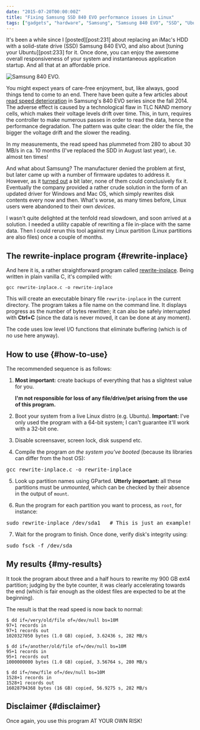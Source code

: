 ```yaml
---
date: "2015-07-20T00:00:00Z"
title: "Fixing Samsung SSD 840 EVO performance issues in Linux"
tags: ["gadgets", "hardware", "Samsung", "Samsung 840 EVO", "SSD", "Ubuntu", "yktools"]
---
```


It's been a while since I [posted][post:231] about replacing an iMac's HDD with a solid-state drive (SSD) Samsung 840 EVO, and also about [tuning your Ubuntu][post:233] for it. Once done, you can enjoy the awesome overall responsiveness of your system and instantaneous application startup. And all that at an affordable price.

<!--more-->

![](img:4.bp.blogspot.com/-Gis6J9NzD7c/WK3HNt5lxwI/AAAAAAAApUA/jkJuEgZRkKUEy8PJhDRfC58UA-xBrOw-ACPcB/s1600/samsung-840-evo-ssd.jpg:a "Samsung 840 EVO.")

You might expect years of care-free enjoyment, but, like always, good things tend to come to an end. There have been quite a few articles about [read speed deterioration](http://www.extremetech.com/computing/190746-samsung-840-evo-has-serious-performance-bug-fix-on-the-way) in Samsung's 840 EVO series since the fall 2014. The adverse effect is caused by a technological flaw in TLC NAND memory cells, which makes their voltage levels drift over time. This, in turn, requires the controller to make numerous passes in order to read the data, hence the performance degradation. The pattern was quite clear: the older the file, the bigger the voltage drift and the slower the reading.

In my measurements, the read speed has plummeted from 280 to about 30  MB/s in ca. 10 months (I've replaced the SDD in August last year), i.e. almost ten times!

And what about Samsung? The manufacturer denied the problem at first, but later came up with a number of firmware updates to address it. However, as it [turned out](http://www.anandtech.com/show/8997/samsung-releases-statement-on-840-evo-performance-another-fix-is-in-the-works) a bit later, none of them could conclusively fix it. Eventually the company provided a rather crude solution in the form of an updated driver for Windows and Mac OS, which simply rewrites disk contents every now and then. What's worse, as many times before, Linux users were abandoned to their own *devices*.

I wasn't quite delighted at the tenfold read slowdown, and soon arrived at a solution. I needed a utility capable of rewriting a file in-place with the same data. Then I could rerun this tool against my Linux partition (Linux partitions are also files) once a couple of months.

## The rewrite-inplace program {#rewrite-inplace}

And here it is, a rather straightforward program called [rewrite-inplace](https://github.com/yktoo/yktools/blob/master/rewrite-inplace.c). Being written in plain vanilla C, it's compiled with:

    gcc rewrite-inplace.c -o rewrite-inplace

This will create an executable binary file `rewrite-inplace` in the current directory. The program takes a file name on the command line. It displays progress as the number of bytes rewritten; it can also be safely interrupted with **Ctrl+C** (since the data is never moved, it can be done at any moment).

The code uses low level I/O functions that eliminate buffering (which is of no use here anyway).

## How to use {#how-to-use}

The recommended sequence is as follows:

1. **Most important:** create backups of everything that has a slightest value for you.

   **I'm not responsible for loss of any file/drive/pet arising from the use of this program.**

2. Boot your system from a live Linux distro (e.g. Ubuntu). **Important:** I've only used the program with a 64-bit system; I can't guarantee it'll work with a 32-bit one.

3. Disable screensaver, screen lock, disk suspend etc.

4. Compile the program *on the system you've booted* (because its libraries can differ from the host OS):
<pre>gcc rewrite-inplace.c -o rewrite-inplace</pre>

5. Look up partition names using GParted. **Utterly important:** all these partitions must be *unmounted*, which can be checked by their absence in the output of `mount`.

6. Run the program for each partition you want to process, as `root`, for instance:
<pre>sudo rewrite-inplace /dev/sda1   # This is just an example!</pre>

7. Wait for the program to finish. Once done, verify disk's integrity using:
<pre>sudo fsck -f /dev/sda<partition></pre>

## My results {#my-results}

It took the program about three and a half hours to rewrite my 900 GB ext4 partition; judging by the byte counter, it was clearly accelerating towards the end (which is fair enough as the oldest files are expected to be at the beginning).

The result is that the read speed is now back to normal:

~~~
$ dd if=/very/old/file of=/dev/null bs=10M
97+1 records in
97+1 records out
1020327050 bytes (1.0 GB) copied, 3.62436 s, 282 MB/s

$ dd if=/another/old/file of=/dev/null bs=10M
95+1 records in
95+1 records out
1000000000 bytes (1.0 GB) copied, 3.56764 s, 280 MB/s

$ dd if=/new/file of=/dev/null bs=10M
1528+1 records in
1528+1 records out
16028794368 bytes (16 GB) copied, 56.9275 s, 282 MB/s
~~~

## Disclaimer {#disclaimer}

Once again, you use this program AT YOUR OWN RISK!
